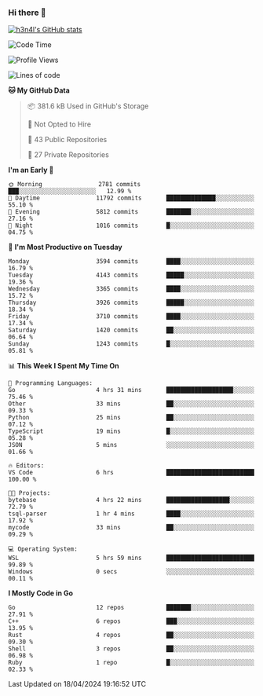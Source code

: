 ### Hi there 👋

[![h3n4l's GitHub stats](https://github-readme-stats.vercel.app/api?username=h3n4l&count_private=true&show_icons=true&theme=radical)](https://github.com/h3n4l/github-readme-stats)

<!--START_SECTION:waka-->
![Code Time](http://img.shields.io/badge/Code%20Time-1%2C864%20hrs%2013%20mins-blue)

![Profile Views](http://img.shields.io/badge/Profile%20Views-0-blue)

![Lines of code](https://img.shields.io/badge/From%20Hello%20World%20I%27ve%20Written-7.1%20million%20lines%20of%20code-blue)

**🐱 My GitHub Data** 

> 📦 381.6 kB Used in GitHub's Storage 
 > 
> 🚫 Not Opted to Hire
 > 
> 📜 43 Public Repositories 
 > 
> 🔑 27 Private Repositories 
 > 
**I'm an Early 🐤** 

```text
🌞 Morning                2781 commits        ███░░░░░░░░░░░░░░░░░░░░░░   12.99 % 
🌆 Daytime                11792 commits       ██████████████░░░░░░░░░░░   55.10 % 
🌃 Evening                5812 commits        ███████░░░░░░░░░░░░░░░░░░   27.16 % 
🌙 Night                  1016 commits        █░░░░░░░░░░░░░░░░░░░░░░░░   04.75 % 
```
📅 **I'm Most Productive on Tuesday** 

```text
Monday                   3594 commits        ████░░░░░░░░░░░░░░░░░░░░░   16.79 % 
Tuesday                  4143 commits        █████░░░░░░░░░░░░░░░░░░░░   19.36 % 
Wednesday                3365 commits        ████░░░░░░░░░░░░░░░░░░░░░   15.72 % 
Thursday                 3926 commits        █████░░░░░░░░░░░░░░░░░░░░   18.34 % 
Friday                   3710 commits        ████░░░░░░░░░░░░░░░░░░░░░   17.34 % 
Saturday                 1420 commits        ██░░░░░░░░░░░░░░░░░░░░░░░   06.64 % 
Sunday                   1243 commits        █░░░░░░░░░░░░░░░░░░░░░░░░   05.81 % 
```


📊 **This Week I Spent My Time On** 

```text
💬 Programming Languages: 
Go                       4 hrs 31 mins       ███████████████████░░░░░░   75.46 % 
Other                    33 mins             ██░░░░░░░░░░░░░░░░░░░░░░░   09.33 % 
Python                   25 mins             ██░░░░░░░░░░░░░░░░░░░░░░░   07.12 % 
TypeScript               19 mins             █░░░░░░░░░░░░░░░░░░░░░░░░   05.28 % 
JSON                     5 mins              ░░░░░░░░░░░░░░░░░░░░░░░░░   01.66 % 

🔥 Editors: 
VS Code                  6 hrs               █████████████████████████   100.00 % 

🐱‍💻 Projects: 
bytebase                 4 hrs 22 mins       ██████████████████░░░░░░░   72.79 % 
tsql-parser              1 hr 4 mins         ████░░░░░░░░░░░░░░░░░░░░░   17.92 % 
mycode                   33 mins             ██░░░░░░░░░░░░░░░░░░░░░░░   09.29 % 

💻 Operating System: 
WSL                      5 hrs 59 mins       █████████████████████████   99.89 % 
Windows                  0 secs              ░░░░░░░░░░░░░░░░░░░░░░░░░   00.11 % 
```

**I Mostly Code in Go** 

```text
Go                       12 repos            ███████░░░░░░░░░░░░░░░░░░   27.91 % 
C++                      6 repos             ███░░░░░░░░░░░░░░░░░░░░░░   13.95 % 
Rust                     4 repos             ██░░░░░░░░░░░░░░░░░░░░░░░   09.30 % 
Shell                    3 repos             ██░░░░░░░░░░░░░░░░░░░░░░░   06.98 % 
Ruby                     1 repo              █░░░░░░░░░░░░░░░░░░░░░░░░   02.33 % 
```




 Last Updated on 18/04/2024 19:16:52 UTC
<!--END_SECTION:waka-->

